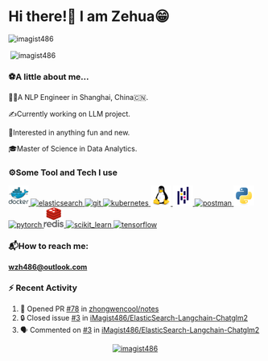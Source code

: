# Hi there!👋 I am Zehua😁

<p align="left"> <img src="https://komarev.com/ghpvc/?username=imagist486&label=Profile%20views&color=0e75b6&style=flat" alt="imagist486" /> </p>

<p>&nbsp;<img align="center" src="https://github-readme-stats.vercel.app/api?username=imagist486&show_icons=true&locale=en" alt="imagist486" /></p>

### ⚽A little about me...

🧑‍💻A NLP Engineer in Shanghai, China🇨🇳. 

✍️Currently working on LLM project.

🌱Interested in anything fun and new.

🎓Master of Science in Data Analytics.

### ⚙️Some Tool and Tech I use

<p align="left"> <a href="https://www.docker.com/" target="_blank" rel="noreferrer"> <img src="https://raw.githubusercontent.com/devicons/devicon/master/icons/docker/docker-original-wordmark.svg" alt="docker" width="40" height="40"/> </a> <a href="https://www.elastic.co" target="_blank" rel="noreferrer"> <img src="https://www.vectorlogo.zone/logos/elastic/elastic-icon.svg" alt="elasticsearch" width="40" height="40"/> </a> <a href="https://git-scm.com/" target="_blank" rel="noreferrer"> <img src="https://www.vectorlogo.zone/logos/git-scm/git-scm-icon.svg" alt="git" width="40" height="40"/> </a> <a href="https://kubernetes.io" target="_blank" rel="noreferrer"> <img src="https://www.vectorlogo.zone/logos/kubernetes/kubernetes-icon.svg" alt="kubernetes" width="40" height="40"/> </a> <a href="https://www.linux.org/" target="_blank" rel="noreferrer"> <img src="https://raw.githubusercontent.com/devicons/devicon/master/icons/linux/linux-original.svg" alt="linux" width="40" height="40"/> </a> <a href="https://pandas.pydata.org/" target="_blank" rel="noreferrer"> <img src="https://raw.githubusercontent.com/devicons/devicon/2ae2a900d2f041da66e950e4d48052658d850630/icons/pandas/pandas-original.svg" alt="pandas" width="40" height="40"/> </a> <a href="https://postman.com" target="_blank" rel="noreferrer"> <img src="https://www.vectorlogo.zone/logos/getpostman/getpostman-icon.svg" alt="postman" width="40" height="40"/> </a> <a href="https://www.python.org" target="_blank" rel="noreferrer"> <img src="https://raw.githubusercontent.com/devicons/devicon/master/icons/python/python-original.svg" alt="python" width="40" height="40"/> </a> <a href="https://pytorch.org/" target="_blank" rel="noreferrer"> <img src="https://www.vectorlogo.zone/logos/pytorch/pytorch-icon.svg" alt="pytorch" width="40" height="40"/> </a> <a href="https://redis.io" target="_blank" rel="noreferrer"> <img src="https://raw.githubusercontent.com/devicons/devicon/master/icons/redis/redis-original-wordmark.svg" alt="redis" width="40" height="40"/> </a> <a href="https://scikit-learn.org/" target="_blank" rel="noreferrer"> <img src="https://upload.wikimedia.org/wikipedia/commons/0/05/Scikit_learn_logo_small.svg" alt="scikit_learn" width="40" height="40"/> </a> <a href="https://www.tensorflow.org" target="_blank" rel="noreferrer"> <img src="https://www.vectorlogo.zone/logos/tensorflow/tensorflow-icon.svg" alt="tensorflow" width="40" height="40"/> </a> </p>

### 📬How to reach me:

**wzh486@outlook.com**

### :zap: Recent Activity

<!--START_SECTION:activity-->
1. 💪 Opened PR [#78](https://github.com/zhongwencool/notes/pull/78) in [zhongwencool/notes](https://github.com/zhongwencool/notes)
2. 🔒 Closed issue [#3](https://github.com/iMagist486/ElasticSearch-Langchain-Chatglm2/issues/3) in [iMagist486/ElasticSearch-Langchain-Chatglm2](https://github.com/iMagist486/ElasticSearch-Langchain-Chatglm2)
3. 🗣 Commented on [#3](https://github.com/iMagist486/ElasticSearch-Langchain-Chatglm2/issues/3#issuecomment-1647098439) in [iMagist486/ElasticSearch-Langchain-Chatglm2](https://github.com/iMagist486/ElasticSearch-Langchain-Chatglm2)
<!--END_SECTION:activity-->



<p align="center"> <a href="https://github.com/ryo-ma/github-profile-trophy"><img src="https://github-profile-trophy.vercel.app/?username=iMagist486&theme=flat&rank=-C" alt="imagist486" /></a> </p>
